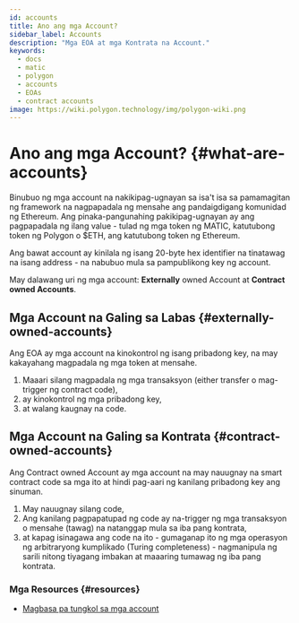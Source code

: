 ```yaml
---
id: accounts
title: Ano ang mga Account?
sidebar_label: Accounts
description: "Mga EOA at mga Kontrata na Account."
keywords:
  - docs
  - matic
  - polygon
  - accounts
  - EOAs
  - contract accounts
image: https://wiki.polygon.technology/img/polygon-wiki.png
---
```


# Ano ang mga Account? {#what-are-accounts}

Binubuo ng mga account na nakikipag-ugnayan sa isa't isa sa pamamagitan ng framework na nagpapadala ng mensahe ang pandaigdigang komunidad ng Ethereum. Ang pinaka-pangunahing pakikipag-ugnayan ay ang pagpapadala ng ilang value - tulad ng mga token ng MATIC, katutubong token ng Polygon o $ETH, ang katutubong token ng Ethereum.

Ang bawat account ay kinilala ng isang 20-byte hex identifier na tinatawag na isang address - na nabubuo mula sa pampublikong key ng account.

May dalawang uri ng mga account: **Externally** owned Account at **Contract owned Accounts**.

## Mga Account na Galing sa Labas {#externally-owned-accounts}

Ang EOA ay mga account na kinokontrol ng isang pribadong key, na may kakayahang magpadala ng mga token at mensahe.

1. Maaari silang magpadala ng mga transaksyon (either transfer o mag-trigger ng contract code),
2. ay kinokontrol ng mga pribadong key,
3. at walang kaugnay na code.

## Mga Account na Galing sa Kontrata {#contract-owned-accounts}
Ang Contract owned Account ay mga account na may nauugnay na smart contract code sa mga ito at hindi pag-aari ng kanilang pribadong key ang sinuman.

1. May nauugnay silang code,
2. Ang kanilang pagpapatupad ng code ay na-trigger ng mga transaksyon o mensahe (tawag) na natanggap mula sa iba pang kontrata,
3. at kapag isinagawa ang code na ito - gumaganap ito ng mga operasyon ng arbitraryong kumplikado (Turing completeness) - nagmanipula ng sarili nitong tiyagang imbakan at maaaring tumawag ng iba pang kontrata.

### Mga Resources {#resources}

- [Magbasa pa tungkol sa mga account](https://github.com/ethereum/homestead-guide/blob/master/source/contracts-and-transactions/account-types-gas-and-transactions.rst#externally-owned-accounts-eoas)
